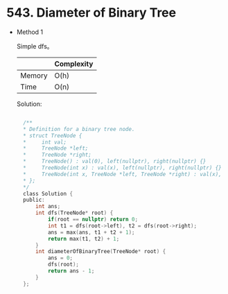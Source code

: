 # 543. Diameter of Binary Tree

- Method 1

  Simple dfs。

  |        | Complexity |
  | ------ | ---------- |
  | Memory | O(h)       |
  | Time   | O(n)       |

  Solution:

  ```h

    /**
    * Definition for a binary tree node.
    * struct TreeNode {
    *     int val;
    *     TreeNode *left;
    *     TreeNode *right;
    *     TreeNode() : val(0), left(nullptr), right(nullptr) {}
    *     TreeNode(int x) : val(x), left(nullptr), right(nullptr) {}
    *     TreeNode(int x, TreeNode *left, TreeNode *right) : val(x), left(left), right(right) {}
    * };
    */
    class Solution {
    public:
        int ans;
        int dfs(TreeNode* root) {
            if(root == nullptr) return 0;
            int t1 = dfs(root->left), t2 = dfs(root->right);
            ans = max(ans, t1 + t2 + 1);
            return max(t1, t2) + 1;
        }
        int diameterOfBinaryTree(TreeNode* root) {
            ans = 0;
            dfs(root);
            return ans - 1;
        }
    };

  ```

<!-- - Method 2

    This is another method.

    | |   Complexity  |
    | ----------- | ----------- |
    |  Memory     | O(n) |
    |      Time       |  O(n) |


    Solution:

    ``` h



    ```

- Additional Knowledge:

    Here are some additional knowledge.



<br> -->
